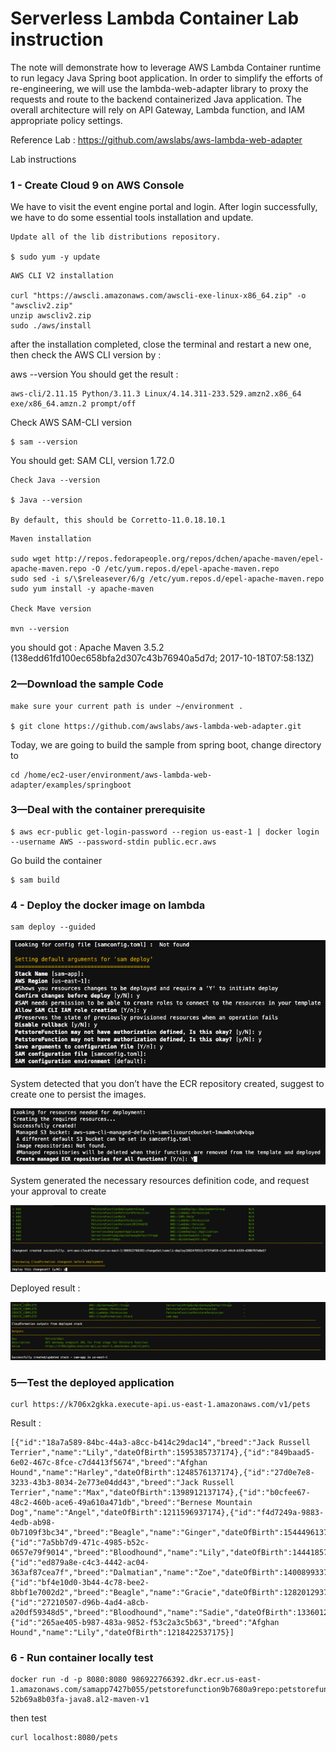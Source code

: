 # Serverless Lambda Container Lab instruction


The note will demonstrate how to leverage AWS Lambda Container runtime to run legacy Java Spring boot application.
In order to simplify the efforts of re-engineering,
we will use the lambda-web-adapter library to proxy the requests and route to the backend containerized Java application.
The overall architecture will rely on API Gateway, Lambda function, and IAM appropriate policy settings.

Reference Lab : https://github.com/awslabs/aws-lambda-web-adapter

Lab instructions



### 1 - Create Cloud 9 on AWS Console

We have to visit the event engine portal and login.
After login successfully, we have to do some essential tools installation and update.


```
Update all of the lib distributions repository. 

$ sudo yum -y update
```



```
AWS CLI V2 installation

curl "https://awscli.amazonaws.com/awscli-exe-linux-x86_64.zip" -o "awscliv2.zip"
unzip awscliv2.zip
sudo ./aws/install
```
after the installation completed, close the terminal and restart a new one, then check the AWS CLI version by :

aws --version
You should get the result :
```
aws-cli/2.11.15 Python/3.11.3 Linux/4.14.311-233.529.amzn2.x86_64 exe/x86_64.amzn.2 prompt/off
```

Check AWS SAM-CLI version

```
$ sam --version

```

You should get: SAM CLI, version 1.72.0


```
Check Java --version

$ Java --version

By default, this should be Corretto-11.0.18.10.1
```



```
Maven installation

sudo wget http://repos.fedorapeople.org/repos/dchen/apache-maven/epel-apache-maven.repo -O /etc/yum.repos.d/epel-apache-maven.repo
sudo sed -i s/\$releasever/6/g /etc/yum.repos.d/epel-apache-maven.repo
sudo yum install -y apache-maven

Check Mave version

mvn --version
```

you should got : Apache Maven 3.5.2 (138edd61fd100ec658bfa2d307c43b76940a5d7d; 2017-10-18T07:58:13Z)



### 2—Download the sample Code

```
make sure your current path is under ~/environment .

$ git clone https://github.com/awslabs/aws-lambda-web-adapter.git

```

Today, we are going to build the sample from spring boot, change directory to

```
cd /home/ec2-user/environment/aws-lambda-web-adapter/examples/springboot

```



### 3—Deal with the container prerequisite

```
$ aws ecr-public get-login-password --region us-east-1 | docker login --username AWS --password-stdin public.ecr.aws
```

Go build the container


```
$ sam build
```



### 4 - Deploy the docker image on lambda

```
sam deploy --guided
```

![](./images/4-1.png)

System detected that you don’t have the ECR repository created, suggest to create one to persist the images.

![](./images/4-2.png)

System generated the necessary resources definition code, and request your approval to create

![](./images/4-3.png)

Deployed result :

![](./images/4-4.png)

### 5—Test the deployed application

```
curl https://k706x2gkka.execute-api.us-east-1.amazonaws.com/v1/pets
```


Result :

```
[{"id":"18a7a589-84bc-44a3-a8cc-b414c29dac14","breed":"Jack Russell Terrier","name":"Lily","dateOfBirth":1595385737174},{"id":"849baad5-6e02-467c-8fce-c7d4413f5674","breed":"Afghan Hound","name":"Harley","dateOfBirth":1248576137174},{"id":"27d0e7e8-3233-43b3-8034-2e773e04dd43","breed":"Jack Russell Terrier","name":"Max","dateOfBirth":1398912137174},{"id":"b0cfee67-48c2-460b-ace6-49a610a471db","breed":"Bernese Mountain Dog","name":"Angel","dateOfBirth":1211596937174},{"id":"f4d7249a-9883-4edb-ab98-0b7109f3bc34","breed":"Beagle","name":"Ginger","dateOfBirth":1544496137174},{"id":"7a5bb7d9-471c-4985-b52c-0657e79f9014","breed":"Bloodhound","name":"Lily","dateOfBirth":1444185737174},{"id":"ed879a8e-c4c3-4442-ac04-363af87cea7f","breed":"Dalmatian","name":"Zoe","dateOfBirth":1400899337174},{"id":"bf4e10d0-3b44-4c78-bee2-8bbf1e7002d2","breed":"Beagle","name":"Gracie","dateOfBirth":1282012937174},{"id":"27210507-d96b-4ad4-a8cb-a20df59348d5","breed":"Bloodhound","name":"Sadie","dateOfBirth":1336012937175},{"id":"265ae405-b987-483a-9852-f53c2a3c5b63","breed":"Afghan Hound","name":"Lily","dateOfBirth":1218422537175}]
```



### 6 - Run container locally test



```
docker run -d -p 8080:8080 986922766392.dkr.ecr.us-east-1.amazonaws.com/samapp7427b055/petstorefunction9b7680a9repo:petstorefunction-52b69a8b03fa-java8.al2-maven-v1
```

then test


```
curl localhost:8080/pets 
```

